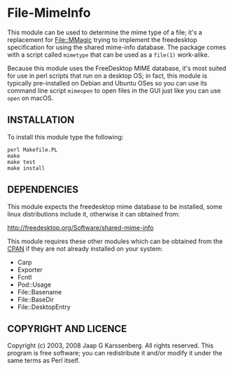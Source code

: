 # File-MimeInfo

This module can be used to determine the mime type of a file; it's a
replacement for [File::MMagic](https://metacpan.org/pod/File::MMagic)
trying to implement the freedesktop specification for using the shared
mime-info database. The package comes with a script called `mimetype`
that can be used as a `file(1)` work-alike.

Because this module uses the FreeDesktop MIME database, it's most
suited for use in perl scripts that run on a desktop OS; in fact,
this module is typically pre-installed on Debian and Ubuntu OSes
so you can use its command line script `mimeopen` to open files in
the GUI just like you can use `open` on macOS.

## INSTALLATION

To install this module type the following:

    perl Makefile.PL
    make
    make test
    make install

## DEPENDENCIES

This module expects the freedesktop mime database to be installed,
some linux distributions include it, otherwise it can obtained
from:

  http://freedesktop.org/Software/shared-mime-info

This module requires these other modules which can be obtained from
the [CPAN](https://metacpan.org) if they are not already installed on
your system:

* Carp
* Exporter
* Fcntl
* Pod::Usage
* File::Basename
* File::BaseDir
* File::DesktopEntry

## COPYRIGHT AND LICENCE

Copyright (c) 2003, 2008 Jaap G Karssenberg. All rights reserved.
This program is free software; you can redistribute it and/or
modify it under the same terms as Perl itself.
